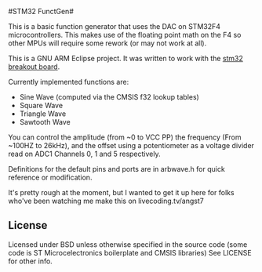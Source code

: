 #STM32 FunctGen#

This is a basic function generator that uses the DAC on STM32F4 microcontrollers.  This makes use of the floating point math on the F4 
so other MPUs will require some rework (or may not work at all).

This is a GNU ARM Eclipse project.  It was written to work with the [stm32 breakout board](https://github.com/angst7/stm32-breakout-mk2).

Currently implemented functions are:
* Sine Wave (computed via the CMSIS f32 lookup tables)
* Square Wave
* Triangle Wave
* Sawtooth Wave  

You can control the amplitude (from ~0 to VCC PP) the frequency (From ~100HZ to 26kHz), and the offset using a potentiometer as a voltage 
divider read on ADC1 Channels 0, 1 and 5 respectively. 

Definitions for the default pins and ports are in arbwave.h for quick reference or modification.

It's pretty rough at the moment, but I wanted to get it up here for folks who've been watching me make this on livecoding.tv/angst7

## License ##
Licensed under BSD unless otherwise specified in the source code (some code is ST Microcelectronics boilerplate and CMSIS libraries)
See LICENSE for other info.
